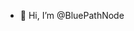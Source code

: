 - 👋 Hi, I’m @BluePathNode

<!---
BluePathNode/BluePathNode is a ✨ special ✨ repository because its `README.md` (this file) appears on your GitHub profile.
You can click the Preview link to take a look at your changes.
--->
